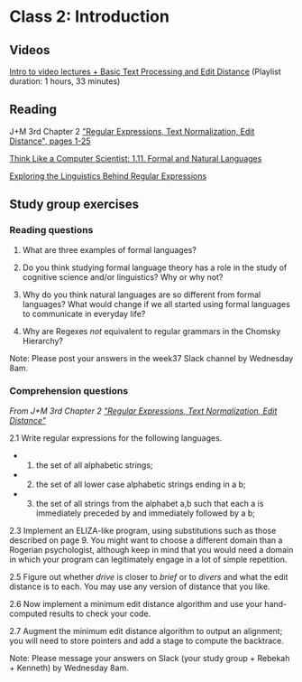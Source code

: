Class 2: Introduction
============

## Videos 
[Intro to video lectures + Basic Text Processing and Edit Distance](https://www.youtube.com/playlist?list=PLSI4up6RakkjcdTwW6i_JAJuU5xmfX5tU)
(Playlist duration: 1 hours, 33 minutes) 

## Reading 
J+M 3rd Chapter 2 ["Regular Expressions, Text Normalization, Edit Distance", pages 1-25](https://web.stanford.edu/~jurafsky/slp3/2.pdf) 

[Think Like a Computer Scientist: 1.11. Formal and Natural Languages](https://runestone.academy/runestone/books/published/thinkcspy/GeneralIntro/FormalandNaturalLanguages.html)

[Exploring the Linguistics Behind Regular Expressions](https://www.freecodecamp.org/news/exploring-the-linguistics-behind-regular-expressions-596fab41146/#:~:text=The%20difference%20between%20regular%20expressions,over%20time%20without%20human%20premeditation.)


## Study group exercises

### Reading questions

1. What are three examples of formal languages? 

2. Do you think studying formal language theory has a role in the study of cognitive science and/or linguistics? Why or why not? 

3. Why do you think natural languages are so different from formal languages? What would change if we all started using formal languages to communicate in everyday life? 

4. Why are Regexes *not* equivalent to regular grammars in the Chomsky Hierarchy? 

Note: Please post your answers in the week37 Slack channel by Wednesday 8am.

### Comprehension questions 
*From J+M 3rd Chapter 2 ["Regular Expressions, Text Normalization, Edit Distance"](https://web.stanford.edu/~jurafsky/slp3/2.pdf)*

2.1 Write regular expressions for the following languages.
* 1. 	the set of all alphabetic strings;

* 2.	the set of all lower case alphabetic strings ending in a b;

* 3. 	the set of all strings from the alphabet a,b such that each a is immediately preceded by and immediately followed by a b;

2.3 Implement an ELIZA-like program, using substitutions such as those described
on page 9. You might want to choose a different domain than a Rogerian psychologist, although keep in mind that you would need a domain in which your
program can legitimately engage in a lot of simple repetition.

2.5 Figure out whether *drive* is closer to *brief* or to *divers* and what the edit distance is to each. You may use any version of distance that you like.

2.6 Now implement a minimum edit distance algorithm and use your hand-computed
results to check your code.

2.7 Augment the minimum edit distance algorithm to output an alignment; you
will need to store pointers and add a stage to compute the backtrace.

Note: Please message your answers on Slack (your study group + Rebekah + Kenneth) by Wednesday 8am. 

